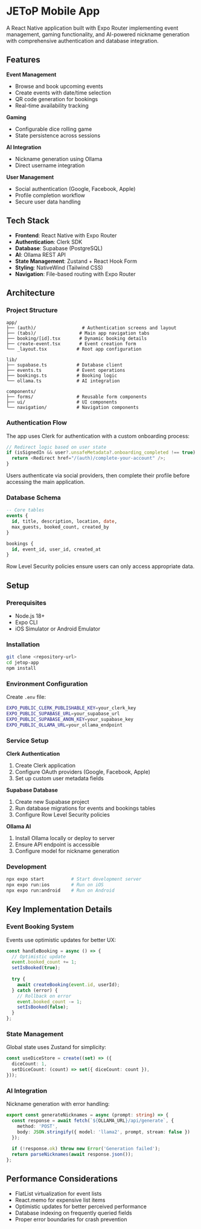 # JEToP Mobile App

A React Native application built with Expo Router implementing event management, gaming functionality, and AI-powered nickname generation with comprehensive authentication and database integration.

## Features

**Event Management**
- Browse and book upcoming events
- Create events with date/time selection
- QR code generation for bookings
- Real-time availability tracking

**Gaming**
- Configurable dice rolling game
- State persistence across sessions

**AI Integration**
- Nickname generation using Ollama
- Direct username integration

**User Management**
- Social authentication (Google, Facebook, Apple)
- Profile completion workflow
- Secure user data handling

## Tech Stack

- **Frontend**: React Native with Expo Router
- **Authentication**: Clerk SDK
- **Database**: Supabase (PostgreSQL)
- **AI**: Ollama REST API
- **State Management**: Zustand + React Hook Form
- **Styling**: NativeWind (Tailwind CSS)
- **Navigation**: File-based routing with Expo Router

## Architecture

### Project Structure
```
app/
├── (auth)/                 # Authentication screens and layout
├── (tabs)/                # Main app navigation tabs
├── booking/[id].tsx       # Dynamic booking details
├── create-event.tsx       # Event creation form
└── _layout.tsx           # Root app configuration

lib/
├── supabase.ts           # Database client
├── events.ts             # Event operations
├── bookings.ts           # Booking logic
└── ollama.ts             # AI integration

components/
├── forms/                # Reusable form components
├── ui/                   # UI components
└── navigation/           # Navigation components
```

### Authentication Flow
The app uses Clerk for authentication with a custom onboarding process:

```typescript
// Redirect logic based on user state
if (isSignedIn && user?.unsafeMetadata?.onboarding_completed !== true) {
  return <Redirect href="/(auth)/complete-your-account" />;
}
```

Users authenticate via social providers, then complete their profile before accessing the main application.

### Database Schema
```sql
-- Core tables
events {
  id, title, description, location, date, 
  max_guests, booked_count, created_by
}

bookings {
  id, event_id, user_id, created_at
}
```

Row Level Security policies ensure users can only access appropriate data.

## Setup

### Prerequisites
- Node.js 18+
- Expo CLI
- iOS Simulator or Android Emulator

### Installation
```bash
git clone <repository-url>
cd jetop-app
npm install
```

### Environment Configuration
Create `.env` file:
```bash
EXPO_PUBLIC_CLERK_PUBLISHABLE_KEY=your_clerk_key
EXPO_PUBLIC_SUPABASE_URL=your_supabase_url
EXPO_PUBLIC_SUPABASE_ANON_KEY=your_supabase_key
EXPO_PUBLIC_OLLAMA_URL=your_ollama_endpoint
```

### Service Setup

**Clerk Authentication**
1. Create Clerk application
2. Configure OAuth providers (Google, Facebook, Apple)
3. Set up custom user metadata fields

**Supabase Database**
1. Create new Supabase project
2. Run database migrations for events and bookings tables
3. Configure Row Level Security policies

**Ollama AI**
1. Install Ollama locally or deploy to server
2. Ensure API endpoint is accessible
3. Configure model for nickname generation

### Development
```bash
npx expo start          # Start development server
npx expo run:ios        # Run on iOS
npx expo run:android    # Run on Android
```

## Key Implementation Details

### Event Booking System
Events use optimistic updates for better UX:
```typescript
const handleBooking = async () => {
  // Optimistic update
  event.booked_count += 1;
  setIsBooked(true);
  
  try {
    await createBooking(event.id, userId);
  } catch (error) {
    // Rollback on error
    event.booked_count -= 1;
    setIsBooked(false);
  }
};
```

### State Management
Global state uses Zustand for simplicity:
```typescript
const useDiceStore = create((set) => ({
  diceCount: 1,
  setDiceCount: (count) => set({ diceCount: count }),
}));
```

### AI Integration
Nickname generation with error handling:
```typescript
export const generateNicknames = async (prompt: string) => {
  const response = await fetch(`${OLLAMA_URL}/api/generate`, {
    method: 'POST',
    body: JSON.stringify({ model: 'llama2', prompt, stream: false })
  });
  
  if (!response.ok) throw new Error('Generation failed');
  return parseNicknames(await response.json());
};
```

## Performance Considerations

- FlatList virtualization for event lists
- React.memo for expensive list items
- Optimistic updates for better perceived performance
- Database indexing on frequently queried fields
- Proper error boundaries for crash prevention
